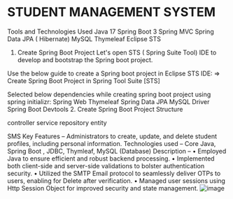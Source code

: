 # STUDENT MANAGEMENT SYSTEM
Tools and Technologies Used
Java 17
Spring Boot 3
Spring MVC
Spring Data JPA ( Hibernate)
MySQL
Thymeleaf
Eclipse STS
1. Create Spring Boot Project
Let's open STS ( Spring Suite Tool) IDE to develop and bootstrap the Spring boot project.

Use the below guide to create a Spring boot project in Eclipse STS IDE: 
=> Create Spring Boot Project in Spring Tool Suite [STS]

Selected below dependencies while creating spring boot project using spring initializr:
 Spring Web
 Thymeleaf
 Spring Data JPA
 MySQL Driver
 Spring Boot Devtools
2. Create Spring Boot Project Structure

 controller
 service
 repository
 entity

SMS
Key Features – Administrators to create, update, and delete student profiles, including personal information.
Technologies used – Core Java, Spring Boot ,  JDBC, Thymleaf, MySQL (Database) Description –
•	Employed Java to ensure efficient and robust backend processing.
•	Implemented both client-side and server-side validations to bolster authentication security.
•	Utilized the SMTP Email protocol to seamlessly deliver OTPs to users, enabling for Delete after verification.
•	Managed user sessions using Http Session Object for improved security and state management.
![image](https://github.com/Kundan52017/SMS/assets/144003234/0f4c783f-8616-4f43-b14d-8685afcc60a3)

